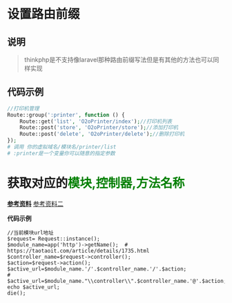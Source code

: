 # 设置路由前缀

## 说明

> thinkphp是不支持像laravel那种路由前缀写法但是有其他的方法也可以同样实现

## 代码示例

```php
//打印机管理
Route::group(':printer', function () {
    Route::get('list', 'O2oPrinter/index');//打印机列表
    Route::post('store', 'O2oPrinter/store');//添加打印机
    Route::post('delete', 'O2oPrinter/delete');//删除打印机
});
# 调用 你的虚拟域名/模块名/printer/list
# :printer是一个变量你可以随意的指定参数
```

# 获取对应的<font color='green'>模块,控制器,方法名称</font>

[**参考资料**](http://t.zoukankan.com/clubs-p-9075421.html)   [参考资料二](https://blog.csdn.net/sloafer/article/details/103404040)

**代码示例**

```shell
//当前模块url地址
$request= Request::instance();
$module_name=app('http')->getName();  # https://taotaoit.com/article/details/1735.html
$controller_name=$request->controller();
$action=$request->action();
$active_url=$module_name.'/'.$controller_name.'/'.$action;
# $active_url=$module_name."\\controller\\".$controller_name.'@'.$action;
echo $active_url;
die();
```

